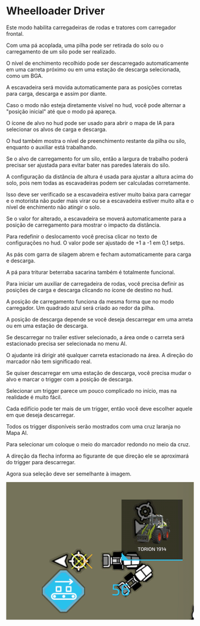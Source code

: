 # Wheelloader Driver

  
  
Este modo habilita carregadeiras de rodas e tratores com carregador frontal.  
  
Com uma pá acoplada, uma pilha pode ser retirada do solo ou o carregamento de um silo pode ser realizado.  
  
O nível de enchimento recolhido pode ser descarregado automaticamente em uma carreta próximo ou em uma estação de descarga selecionada, como um BGA.  
  
A escavadeira será movida automaticamente para as posições corretas para carga, descarga e assim por diante.  
  
Caso o modo não esteja diretamente visível no hud, você pode alternar a "posição inicial" até que o modo pá apareça.  
  
  
  
O ícone de alvo no hud pode ser usado para abrir o mapa de IA para selecionar os alvos de carga e descarga.  
  
O hud também mostra o nível de preenchimento restante da pilha ou silo, enquanto o auxiliar está trabalhando.  
  
Se o alvo de carregamento for um silo, então a largura de trabalho poderá precisar ser ajustada para evitar bater nas paredes laterais do silo.  
  
  
  
A configuração da distância de altura é usada para ajustar a altura acima do solo, pois nem todas as escavadeiras podem ser calculadas corretamente.  
  
Isso deve ser verificado se a escavadeira estiver muito baixa para carregar e o motorista não puder mais virar ou se a escavadeira estiver muito alta e o nível de enchimento não atingir o solo.  
  
Se o valor for alterado, a escavadeira se moverá automaticamente para a posição de carregamento para mostrar o impacto da distância.  
  
Para redefinir o deslocamento você precisa clicar no texto de configurações no hud. O valor pode ser ajustado de +1 a -1 em 0,1 setps.  
  
  
  
As pás com garra de silagem abrem e fecham automaticamente para carga e descarga.  
  
A pá para triturar beterraba sacarina também é totalmente funcional.  
  


  
  
Para iniciar um auxiliar de carregadeira de rodas, você precisa definir as posições de carga e descarga clicando no ícone de destino no hud.  
  
A posição de carregamento funciona da mesma forma que no modo carregador. Um quadrado azul será criado ao redor da pilha.  
  
  
  
A posição de descarga depende se você deseja descarregar em uma arreta ou em uma estação de descarga.  
  
Se descarregar no trailer estiver selecionado, a área onde o carreta será estacionado precisa ser selecionada no menu AI.  
  
O ajudante irá dirigir até qualquer carreta estacionado na área. A direção do marcador não tem significado real.  
  
Se quiser descarregar em uma estação de descarga, você precisa mudar o alvo e marcar o trigger com a posição de descarga.  
  


  
  
Selecionar um trigger parece um pouco complicado no início, mas na realidade é muito fácil.  
  
Cada edifício pode ter mais de um trigger, então você deve escolher aquele em que deseja descarregar.  
  
Todos os trigger disponíveis serão mostrados com uma cruz laranja no Mapa AI.  
  
Para selecionar um coloque o meio do marcador redondo no meio da cruz.  
  
A direção da flecha informa ao figurante de que direção ele se aproximará do trigger para descarregar.  
  
Agora sua seleção deve ser semelhante à imagem.  
  


![Image](../assets/images/shovelloadertrigger_0_0_830_610.png)


